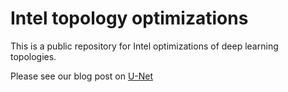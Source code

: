 # Intel topology optimizations
This is a public repository for Intel optimizations of deep learning topologies.

Please see our blog post on [U-Net](https://ai.intel.com/biomedical-image-segmentation-u-net/)

